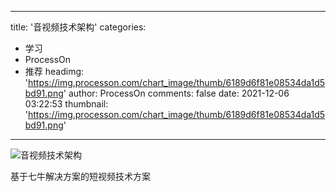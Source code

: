 
---
title: '音视频技术架构'
categories: 
 - 学习
 - ProcessOn
 - 推荐
headimg: 'https://img.processon.com/chart_image/thumb/6189d6f81e08534da1d5bd91.png'
author: ProcessOn
comments: false
date: 2021-12-06 03:22:53
thumbnail: 'https://img.processon.com/chart_image/thumb/6189d6f81e08534da1d5bd91.png'
---

<div>   
<img class="thumb" alt="音视频技术架构" src="https://img.processon.com/chart_image/thumb/6189d6f81e08534da1d5bd91.png" referrerpolicy="no-referrer">
<p>基于七牛解决方案的短视频技术方案</p>  
</div>
            